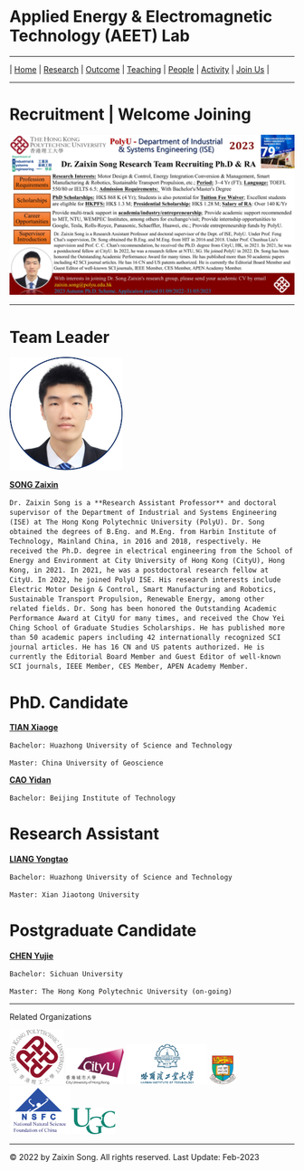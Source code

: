 # Applied Energy & Electromagnetic Technology (AEET) Lab

---

| [Home](https://songzaixin.github.io/aeet-home/)  | [Research](https://songzaixin.github.io/aeet-research/) | [Outcome](https://songzaixin.github.io/aeet-outcome/) | [Teaching](https://songzaixin.github.io/aeet-teaching/) | [People](https://songzaixin.github.io/aeet-people/) | [Activity](https://songzaixin.github.io/aeet-activity/) | [Join Us](https://songzaixin.github.io/aeet-joinus/) |

---

# Recruitment | Welcome Joining

<div align=left>
<img src="https://github.com/songzaixin/aeet-people/raw/main/image/people-ad.jpg" style="zoom:50%;" />
</div>


---

# Team Leader

<div align=left>
<img src="https://github.com/songzaixin/aeet-home/raw/zxs-patch-cv/image/icon1.jpg" style="height:200px" />
</div>

**<u>SONG Zaixin</u>**

``Dr. Zaixin Song is a **Research Assistant Professor** and doctoral supervisor of the Department of Industrial and Systems Engineering (ISE) at The Hong Kong Polytechnic University (PolyU). Dr. Song obtained the degrees of B.Eng. and M.Eng. from Harbin Institute of Technology, Mainland China, in 2016 and 2018, respectively. He received the Ph.D. degree in electrical engineering from the School of Energy and Environment at City University of Hong Kong (CityU), Hong Kong, in 2021. In 2021, he was a postdoctoral research fellow at CityU. In 2022, he joined PolyU ISE. His research interests include Electric Motor Design & Control, Smart Manufacturing and Robotics, Sustainable Transport Propulsion, Renewable Energy, among other related fields. Dr. Song has been honored the Outstanding Academic Performance Award at CityU for many times, and received the Chow Yei Ching School of Graduate Studies Scholarships. He has published more than 50 academic papers including 42 internationally recognized SCI journal articles. He has 16 CN and US patents authorized. He is currently the Editorial Board Member and Guest Editor of well-known SCI journals, IEEE Member, CES Member, APEN Academy Member.``

# PhD. Candidate

**<u>TIAN Xiaoge</u>**

``Bachelor: Huazhong University of Science and Technology``

``Master: China University of Geoscience``

**<u>CAO Yidan</u>**

``Bachelor: Beijing Institute of Technology``

# Research Assistant

**<u>LIANG Yongtao</u>**

``Bachelor: Huazhong University of Science and Technology``

``Master: Xian Jiaotong University``

# Postgraduate Candidate

**<u>CHEN Yujie</u>**

``Bachelor: Sichuan University``

``Master: The Hong Kong Polytechnic University (on-going)``

---

Related Organizations

<div align=left>
<img src="https://github.com/songzaixin/aeet-home/raw/zxs-patch-cv/image/logo-polyu.png" alt="image-cityu" style="zoom:15%;" />
<img src="https://github.com/songzaixin/aeet-home/raw/zxs-patch-cv/image/logo-cityu.png" alt="image-cityu" style="zoom:10%;" />
<img src="https://github.com/songzaixin/aeet-home/raw/zxs-patch-cv/image/logo-hit.png" alt="image-hit" style="zoom:40%;" />
<img src="https://github.com/songzaixin/aeet-home/raw/zxs-patch-cv/image/logo-hku.png" alt="image-hku" style="zoom:5%;" />
<img src="https://github.com/songzaixin/aeet-home/raw/zxs-patch-cv/image/logo-nsfc.png" alt="image-nsfc" style="zoom:30%;" />
<img src="https://github.com/songzaixin/aeet-home/raw/zxs-patch-cv/image/logo-ugc.png" alt="image-ugc" style="zoom:7.5%;" />
</div>



---

© 2022 by Zaixin Song. All rights reserved. 
Last Update: Feb-2023

